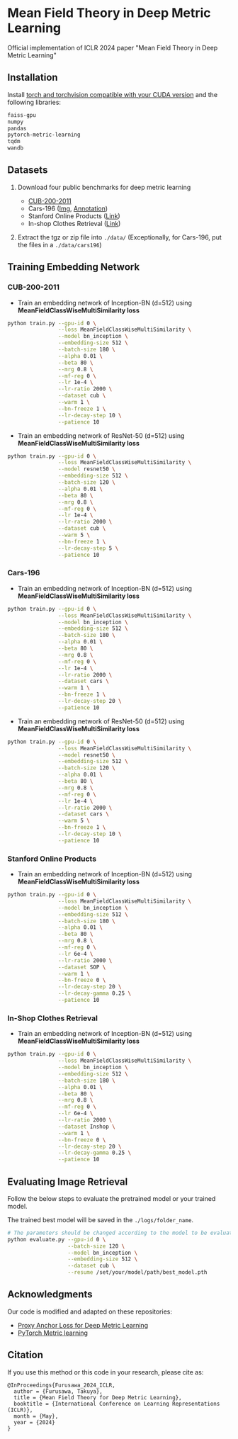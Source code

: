 # Mean Field Theory in Deep Metric Learning
Official implementation of ICLR 2024 paper "Mean Field Theory in Deep Metric Learning"

## Installation

Install [torch and torchvision compatible with your CUDA version](https://pytorch.org/) and the following libraries:

```bash
faiss-gpu
numpy
pandas
pytorch-metric-learning
tqdm
wandb
```

## Datasets

1. Download four public benchmarks for deep metric learning
   - [CUB-200-2011](http://www.vision.caltech.edu/visipedia-data/CUB-200-2011/CUB_200_2011.tgz)
   - Cars-196 ([Img](http://imagenet.stanford.edu/internal/car196/car_ims.tgz), [Annotation](http://imagenet.stanford.edu/internal/car196/cars_annos.mat))
   - Stanford Online Products ([Link](https://cvgl.stanford.edu/projects/lifted_struct/))
   - In-shop Clothes Retrieval ([Link](http://mmlab.ie.cuhk.edu.hk/projects/DeepFashion.html))

2. Extract the tgz or zip file into `./data/` (Exceptionally, for Cars-196, put the files in a `./data/cars196`)

## Training Embedding Network

### CUB-200-2011

- Train an embedding network of Inception-BN (d=512) using **MeanFieldClassWiseMultiSimilarity loss**

```bash
python train.py --gpu-id 0 \
                --loss MeanFieldClassWiseMultiSimilarity \
                --model bn_inception \
                --embedding-size 512 \
                --batch-size 180 \
                --alpha 0.01 \
                --beta 80 \
                --mrg 0.8 \
                --mf-reg 0 \
                --lr 1e-4 \
                --lr-ratio 2000 \
                --dataset cub \
                --warm 1 \
                --bn-freeze 1 \
                --lr-decay-step 10 \
                --patience 10
```

- Train an embedding network of ResNet-50 (d=512) using **MeanFieldClassWiseMultiSimilarity loss**

```bash
python train.py --gpu-id 0 \
                --loss MeanFieldClassWiseMultiSimilarity \
                --model resnet50 \
                --embedding-size 512 \
                --batch-size 120 \
                --alpha 0.01 \
                --beta 80 \
                --mrg 0.8 \
                --mf-reg 0 \
                --lr 1e-4 \
                --lr-ratio 2000 \
                --dataset cub \
                --warm 5 \
                --bn-freeze 1 \
                --lr-decay-step 5 \
                --patience 10
```

### Cars-196

- Train an embedding network of Inception-BN (d=512) using **MeanFieldClassWiseMultiSimilarity loss**

```bash
python train.py --gpu-id 0 \
                --loss MeanFieldClassWiseMultiSimilarity \
                --model bn_inception \
                --embedding-size 512 \
                --batch-size 180 \
                --alpha 0.01 \
                --beta 80 \
                --mrg 0.8 \
                --mf-reg 0 \
                --lr 1e-4 \
                --lr-ratio 2000 \
                --dataset cars \
                --warm 1 \
                --bn-freeze 1 \
                --lr-decay-step 20 \
                --patience 10
```

- Train an embedding network of ResNet-50 (d=512) using **MeanFieldClassWiseMultiSimilarity loss**

```bash
python train.py --gpu-id 0 \
                --loss MeanFieldClassWiseMultiSimilarity \
                --model resnet50 \
                --embedding-size 512 \
                --batch-size 120 \
                --alpha 0.01 \
                --beta 80 \
                --mrg 0.8 \
                --mf-reg 0 \
                --lr 1e-4 \
                --lr-ratio 2000 \
                --dataset cars \
                --warm 5 \
                --bn-freeze 1 \
                --lr-decay-step 10 \
                --patience 10
```

### Stanford Online Products

- Train an embedding network of Inception-BN (d=512) using **MeanFieldClassWiseMultiSimilarity loss**

```bash
python train.py --gpu-id 0 \
                --loss MeanFieldClassWiseMultiSimilarity \
                --model bn_inception \
                --embedding-size 512 \
                --batch-size 180 \
                --alpha 0.01 \
                --beta 80 \
                --mrg 0.8 \
                --mf-reg 0 \
                --lr 6e-4 \
                --lr-ratio 2000 \
                --dataset SOP \
                --warm 1 \
                --bn-freeze 0 \
                --lr-decay-step 20 \
                --lr-decay-gamma 0.25 \
                --patience 10
```

### In-Shop Clothes Retrieval

- Train an embedding network of Inception-BN (d=512) using **MeanFieldClassWiseMultiSimilarity loss**

```bash
python train.py --gpu-id 0 \
                --loss MeanFieldClassWiseMultiSimilarity \
                --model bn_inception \
                --embedding-size 512 \
                --batch-size 180 \
                --alpha 0.01 \
                --beta 80 \
                --mrg 0.8 \
                --mf-reg 0 \
                --lr 6e-4 \
                --lr-ratio 2000 \
                --dataset Inshop \
                --warm 1 \
                --bn-freeze 0 \
                --lr-decay-step 20 \
                --lr-decay-gamma 0.25 \
                --patience 10
```

## Evaluating Image Retrieval

Follow the below steps to evaluate the pretrained model or your trained model.

The trained best model will be saved in the `./logs/folder_name`.

```bash
# The parameters should be changed according to the model to be evaluated.
python evaluate.py --gpu-id 0 \
                   --batch-size 120 \
                   --model bn_inception \
                   --embedding-size 512 \
                   --dataset cub \
                   --resume /set/your/model/path/best_model.pth
```

## Acknowledgments

Our code is modified and adapted on these repositories:

- [Proxy Anchor Loss for Deep Metric Learning](https://github.com/tjddus9597/Proxy-Anchor-CVPR2020)
- [PyTorch Metric learning](https://github.com/KevinMusgrave/pytorch-metric-learning)

## Citation

If you use this method or this code in your research, please cite as:


    @InProceedings{Furusawa_2024_ICLR,
      author = {Furusawa, Takuya},
      title = {Mean Field Theory for Deep Metric Learning},
      booktitle = {International Conference on Learning Representations (ICLR)},
      month = {May},
      year = {2024}
    }

